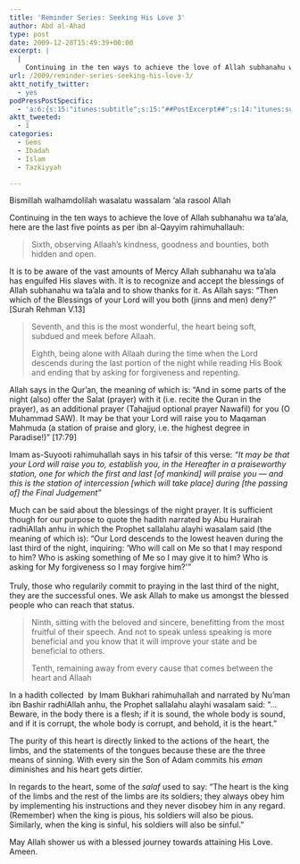```yaml
---
title: 'Reminder Series: Seeking His Love 3'
author: Abd al-Ahad
type: post
date: 2009-12-28T15:49:39+00:00
excerpt: |
  |
    Continuing in the ten ways to achieve the love of Allah subhanahu wa ta'ala, here are the last five points as per ibn al-Qayyim rahimuhallauh:
url: /2009/reminder-series-seeking-his-love-3/
aktt_notify_twitter:
  - yes
podPressPostSpecific:
  - 'a:6:{s:15:"itunes:subtitle";s:15:"##PostExcerpt##";s:14:"itunes:summary";s:15:"##PostExcerpt##";s:15:"itunes:keywords";s:17:"##WordPressCats##";s:13:"itunes:author";s:10:"##Global##";s:15:"itunes:explicit";s:7:"Default";s:12:"itunes:block";s:7:"Default";}'
aktt_tweeted:
  - 1
categories:
  - Gems
  - Ibadah
  - Islam
  - Tazkiyyah

---
```

Bismillah walhamdolilah wasalatu wassalam &#8216;ala rasool Allah

Continuing in the ten ways to achieve the love of Allah subhanahu wa ta&#8217;ala, here are the last five points as per ibn al-Qayyim rahimuhallauh:

> Sixth, observing Allaah’s kindness, goodness and bounties, both hidden and open.

It is to be aware of the vast amounts of Mercy Allah subhanahu wa ta&#8217;ala has engulfed His slaves with. It is to recognize and accept the blessings of Allah subhanahu wa ta&#8217;ala and to show thanks for it. As Allah says: &#8220;<span id="verse_4919_language_7_content">Then which of the Blessings of your Lord will you both (jinns and men) deny?&#8221; [Surah Rehman V.13]</span>

> Seventh, and this is the most wonderful, the heart being soft, subdued and meek before Allaah.
> 
> Eighth, being alone with Allaah during the time when the Lord descends during the last portion of the night while reading His Book and ending that by asking for forgiveness and repenting.

Allah says in the Qur&#8217;an, the meaning of which is: &#8220;<span id="verse_2108_language_7_content">And in some parts of the night (also) offer the Salat (prayer) with it (i.e. recite the Quran in the prayer), as an additional prayer (Tahajjud optional prayer Nawafil) for you (O Muhammad SAW). It may be that your Lord will raise you to Maqaman Mahmuda (a station of praise and glory, i.e. the highest degree in Paradise!)&#8221; [17:79]</span>

<span>Imam as-Suyooti rahimuhallah says in his tafsir of this verse: <em>&#8220;It may be that your Lord will raise you to, establish you, in the Hereafter in a praiseworthy station, one for which the first and last [of mankind] will praise you — and this is the station of intercession [which will take place] during [the passing of] the Final Judgement&#8221;</em></span>

<span>Much can be said about the blessings of the night prayer. It is sufficient though for our purpose to quote the hadith narrated by Abu Hurairah radhiAllah anhu in which the Prophet sallalahu alayhi wasalam said (the meaning of which is): &#8220;</span><span>Our Lord descends to the lowest heaven during the last third of the night, inquiring: ‘Who will call on Me so that I may respond to him? Who is asking something of Me so I may give it to him? Who is asking for My forgiveness so I may forgive him?'&#8221;<br /> </span><span><br /> Truly, those who regularily commit to praying in the last third of the night, they are the successful ones. We ask Allah to make us amongst the blessed people who can reach that status.</span>

> Ninth, sitting with the beloved and sincere, benefitting from the most fruitful of their speech. And not to speak unless speaking is more beneficial and you know that it will improve your state and be beneficial to others.
> 
> Tenth, remaining away from every cause that comes between the heart and Allaah

In a hadith collected  by Imam Bukhari rahimuhallah and narrated by Nu’man ibn Bashir radhiAllah anhu, the Prophet sallalahu alayhi wasalam said: “…Beware, in the body there is a flesh; if it is sound, the whole body is sound, and if it is corrupt, the whole body is corrupt, and behold, it is the heart.&#8221;

The purity of this heart is directly linked to the actions of the heart, the limbs, and the statements of the tongues because these are the three means of sinning. With every sin the Son of Adam commits his _eman_ diminishes and his heart gets dirtier.

In regards to the heart, some of the _salaf_ used to say: “The heart is the king of the limbs and the rest of the limbs are its soldiers; they always obey him by implementing his instructions and they never disobey him in any regard.  (Remember) when the king is pious, his soldiers will also be pious.  Similarly, when the king is sinful, his soldiers will also be sinful.”

May Allah shower us with a blessed journey towards attaining His Love. Ameen.